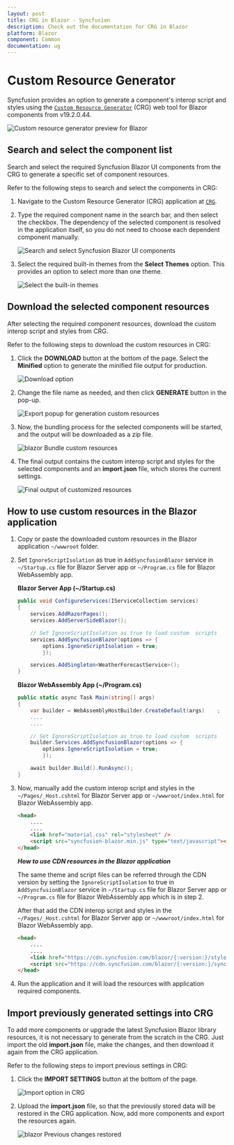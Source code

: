 ```yaml
---
layout: post
title: CRG in Blazor - Syncfusion
description: Check out the documentation for CRG in Blazor
platform: Blazor
component: Common
documentation: ug
---
```


# Custom Resource Generator

Syncfusion provides an option to generate a component's interop script and styles using the [`Custom Resource Generator`](https://blazor.syncfusion.com/crg) (CRG) web tool for Blazor components from v19.2.0.44.

![Custom resource generator preview for Blazor](images/custom-resource-generator-preview.png)

## Search and select the component list

Search and select the required Syncfusion Blazor UI components from the CRG to generate a specific set of component resources.

Refer to the following steps to search and select the components in CRG:

1. Navigate to the Custom Resource Generator (CRG) application at [`CRG`](https://blazor.syncfusion.com/crg).

2. Type the required component name in the search bar, and then select the checkbox. The dependency of the selected component is resolved in the application itself, so you do not need to choose each dependent component manually.

    ![Search and select Syncfusion Blazor UI components](images/search-non-injectable.png)

3. Select the required built-in themes from the **Select Themes** option. This provides an option to select more than one theme.

    ![Select the built-in themes](images/select-inbuilt-themes.png)

## Download the selected component resources

After selecting the required component resources, download the custom interop script and styles from CRG.

Refer to the following steps to download the custom resources in CRG:

1. Click the **DOWNLOAD** button at the bottom of the page. Select the **Minified** option to generate the minified file output for production.

    ![Download option](images/download-option.png)

2. Change the file name as needed, and then click **GENERATE** button in the pop-up.

    ![Export popup for generation custom resources](images/export-popup.png)

3. Now, the bundling process for the selected components will be started, and the output will be downloaded as a zip file.

    ![blazor Bundle custom resources](images/bundling-custom-resources.png)

4. The final output contains the custom interop script and styles for the selected components and an **import.json** file, which stores the current settings.

    ![Final output of customized resources](images/customized-resources.png)

## How to use custom resources in the Blazor application

1. Copy or paste the downloaded custom resources in the Blazor application `~/wwwroot` folder.

2. Set `IgnoreScriptIsolation` as true in `AddSyncfusionBlazor` service in `~/Startup.cs` file for Blazor Server app or `~/Program.cs` file for Blazor WebAssembly app.

    **Blazor Server App (~/Startup.cs)**
    ```csharp
    public void ConfigureServices(IServiceCollection services)
    {
        services.AddRazorPages();
        services.AddServerSideBlazor();

        // Set IgnoreScriptIsolation as true to load custom  scripts
        services.AddSyncfusionBlazor(options => {
            options.IgnoreScriptIsolation = true;
            });

        services.AddSingleton<WeatherForecastService>();
    }
    ```

    **Blazor WebAssembly App (~/Program.cs)**
    ```csharp
    public static async Task Main(string[] args)
    {
        var builder = WebAssemblyHostBuilder.CreateDefault(args)    ;
        ....
        ....

        // Set IgnoreScriptIsolation as true to load custom  scripts
        builder.Services.AddSyncfusionBlazor(options => {
            options.IgnoreScriptIsolation = true;
            });

        await builder.Build().RunAsync();
    }
    ```

3. Now, manually add the custom interop script and styles in the `~/Pages/_Host.cshtml` for Blazor Server app or `~/wwwroot/index.html` for Blazor WebAssembly app.

    ```html
    <head>
        ....
        ....
        <link href="material.css" rel="stylesheet" />
        <script src="syncfusion-blazor.min.js" type="text/javascript"></script>
    </head>
    ```
    ***How to use CDN resources in the Blazor application***
    
    The same theme and script files can be referred through the CDN version by setting the `IgnoreScriptIsolation` to true in `AddSyncfusionBlazor` service in `~/Startup.cs` file for Blazor Server app or `~/Program.cs` file for Blazor WebAssembly app which is in step 2.
    
    After that add the CDN interop script and styles in the `~/Pages/_Host.cshtml` for Blazor Server app or `~/wwwroot/index.html` for Blazor WebAssembly app.

    ```html
    <head>
        ....
        ....
        <link href="https://cdn.syncfusion.com/blazor/{:version:}/styles/bootstrap4.css" rel="stylesheet" />
        <script src="https://cdn.syncfusion.com/blazor/{:version:}/syncfusion-blazor.min.js" type="text/javascript"></script>
    </head>
    ```

4. Run the application and it will load the resources with application required components.

## Import previously generated settings into CRG

To add more components or upgrade the latest Syncfusion Blazor library resources, it is not necessary to generate from the scratch in the CRG. Just import the old **import.json** file, make the changes, and then download it again from the CRG application.

Refer to the following steps to import previous settings in CRG:

1. Click the **IMPORT SETTINGS** button at the bottom of the page.

    ![Import option in CRG](images/import-option.png)

2. Upload the **import.json** file, so that the previously stored data will be restored in the CRG application. Now, add more components and export the resources again.

    ![blazor Previous changes restored](images/previous-changes-restored.png)
